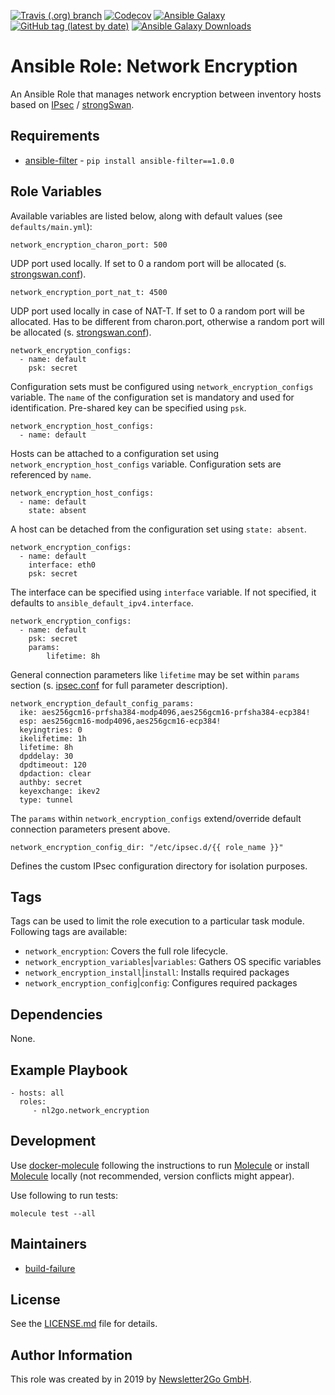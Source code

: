 [![Travis (.org) branch](https://img.shields.io/travis/nl2go/ansible-role-network-encryption/master)](https://travis-ci.org/nl2go/ansible-role-network-encryption)
[![Codecov](https://img.shields.io/codecov/c/github/nl2go/ansible-role-network-encryption)](https://codecov.io/gh/nl2go/ansible-role-network-encryption)
[![Ansible Galaxy](https://img.shields.io/badge/role-nl2go.network_encryption-blue.svg)](https://galaxy.ansible.com/nl2go/network_encryption/)
[![GitHub tag (latest by date)](https://img.shields.io/github/v/tag/nl2go/ansible-role-network-encryption)](https://galaxy.ansible.com/nl2go/network_encryption)
[![Ansible Galaxy Downloads](https://img.shields.io/ansible/role/d/46005.svg?color=blue)](https://galaxy.ansible.com/nl2go/network_encryption/)

# Ansible Role: Network Encryption

An Ansible Role that manages network encryption between inventory hosts based on [IPsec](https://de.wikipedia.org/wiki/IPsec) / [strongSwan](https://www.strongswan.org/).

## Requirements

- [ansible-filter](https://github.com/nl2go/ansible-filter) - `pip install ansible-filter==1.0.0`

## Role Variables

Available variables are listed below, along with default values (see `defaults/main.yml`):

    network_encryption_charon_port: 500
 
UDP port used locally. If set to 0 a random port will be allocated (s. [strongswan.conf](https://wiki.strongswan.org/projects/strongswan/wiki/StrongswanConf)).

    network_encryption_port_nat_t: 4500
    
UDP port used locally in case of NAT-T. If set to 0 a random port will be allocated. Has to be different from charon.port, otherwise a random port will be allocated (s. [strongswan.conf](https://wiki.strongswan.org/projects/strongswan/wiki/StrongswanConf)).

    network_encryption_configs:
      - name: default
        psk: secret
        
Configuration sets must be configured using `network_encryption_configs` variable. The `name` of the configuration set is mandatory and
used for identification. Pre-shared key can be specified using `psk`.

    network_encryption_host_configs:
      - name: default

Hosts can be attached to a configuration set using `network_encryption_host_configs` variable. Configuration sets are referenced by `name`.      

    network_encryption_host_configs:
      - name: default
        state: absent

A host can be detached from the configuration set using `state: absent`.        

    network_encryption_configs:
      - name: default
        interface: eth0
        psk: secret

The interface can be specified using `interface` variable. If not specified, it defaults to `ansible_default_ipv4.interface`.

    network_encryption_configs:
      - name: default
        psk: secret
        params:
            lifetime: 8h
            
General connection parameters like `lifetime` may be set within `params` section (s. [ipsec.conf](https://wiki.strongswan.org/projects/strongswan/wiki/ConnSection) for full parameter description).

    network_encryption_default_config_params:
      ike: aes256gcm16-prfsha384-modp4096,aes256gcm16-prfsha384-ecp384!
      esp: aes256gcm16-modp4096,aes256gcm16-ecp384!
      keyingtries: 0
      ikelifetime: 1h
      lifetime: 8h
      dpddelay: 30
      dpdtimeout: 120
      dpdaction: clear
      authby: secret
      keyexchange: ikev2
      type: tunnel

The `params` within `network_encryption_configs` extend/override default connection parameters present above. 

    network_encryption_config_dir: "/etc/ipsec.d/{{ role_name }}"
    
Defines the custom IPsec configuration directory for isolation purposes.

## Tags

Tags can be used to limit the role execution to a particular task module. Following tags are available:

- `network_encryption`: Covers the full role lifecycle.
- `network_encryption_variables`|`variables`: Gathers OS specific variables
- `network_encryption_install`|`install`: Installs required packages
- `network_encryption_config`|`config`: Configures required packages

## Dependencies

None.

## Example Playbook

    - hosts: all
      roles:
         - nl2go.network_encryption
              
## Development
Use [docker-molecule](https://github.com/nl2go/docker-molecule) following the instructions to run [Molecule](https://molecule.readthedocs.io/en/stable/)
or install [Molecule](https://molecule.readthedocs.io/en/stable/) locally (not recommended, version conflicts might appear).


Use following to run tests:

    molecule test --all

## Maintainers

- [build-failure](https://github.com/build-failure)

## License

See the [LICENSE.md](LICENSE.md) file for details.

## Author Information

This role was created by in 2019 by [Newsletter2Go GmbH](https://www.newsletter2go.com/).

